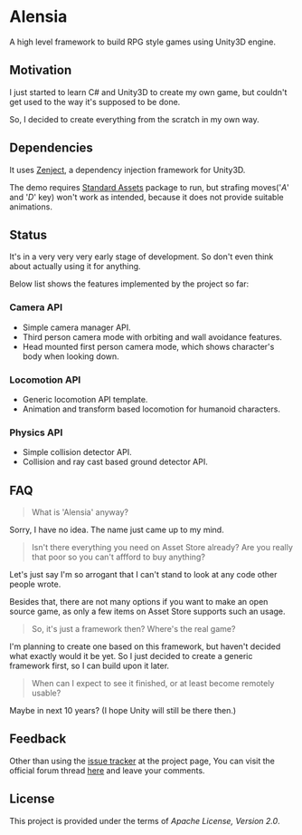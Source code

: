 # Alensia

A high level framework to build RPG style games using Unity3D engine.

## Motivation

I just started to learn C# and Unity3D to create my own game, but couldn't get used 
to the way it's supposed to be done.

So, I decided to create everything from the scratch in my own way.   

## Dependencies

It uses [Zenject](https://github.com/modesttree/Zenject), a dependency injection framework for Unity3D.

The demo requires [Standard Assets](https://www.assetstore.unity3d.com/en/#!/content/32351) 
package to run, but strafing moves('_A_' and '_D_' key) won't work as intended, because it does not 
provide suitable animations.

## Status

It's in a very very very early stage of development. So don't even think about 
actually using it for anything.

Below list shows the features implemented by the project so far:

### Camera API

 * Simple camera manager API.
 * Third person camera mode with orbiting and wall avoidance features.
 * Head mounted first person camera mode, which shows character's body when looking down.

### Locomotion API

 * Generic locomotion API template.
 * Animation and transform based locomotion for humanoid characters.

### Physics API

* Simple collision detector API.
* Collision and ray cast based ground detector API.

## FAQ

> What is 'Alensia' anyway?

Sorry, I have no idea. The name just came up to my mind.

> Isn't there everything you need on Asset Store already? Are you really that 
poor so you can't affford to buy anything?

Let's just say I'm so arrogant that I can't stand to look at any code other 
people wrote.

Besides that, there are not many options if you want to make an open source 
game, as only a few items on Asset Store supports such an usage.

> So, it's just a framework then? Where's the real game?

I'm planning to create one based on this framework, but haven't decided what 
exactly would it be yet. So I just decided to create a generic framework first, 
so I can build upon it later.

> When can I expect to see it finished, or at least become remotely usable?

Maybe in next 10 years? (I hope Unity will still be there then.)

## Feedback

Other than using the [issue tracker](https://github.com/mysticfall/Alensia/issues) 
at the project page, You can visit the official forum thread 
[here](https://forum.unity3d.com/threads/alensia-an-open-source-rpg-framework-wanna-be-in-a-very-very-early-stage.465618/) 
and leave your comments.

## License

This project is provided under the terms of _Apache License, Version 2.0_.
